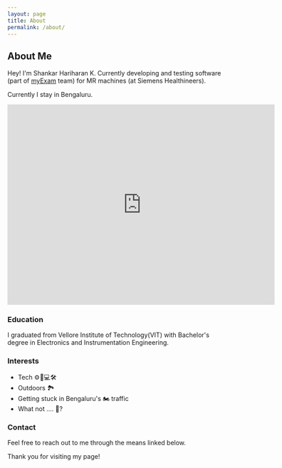 ```yaml
---
layout: page
title: About
permalink: /about/
---
```


## About Me

Hey! I'm Shankar Hariharan K. Currently developing and testing software (part of [myExam](https://www.siemens-healthineers.com/en-in/magnetic-resonance-imaging/technologies-and-innovations/my-exam-companion) team) for MR machines (at Siemens Healthineers).  

Currently I stay in Bengaluru.
<iframe src="https://www.google.com/maps/embed?pb=!1m18!1m12!1m3!1d227788.07983622674!2d77.46612495987436!3d12.954280237773864!2m3!1f0!2f0!3f0!3m2!1i1024!2i768!4f13.1!3m3!1m2!1s0x3bae1670c9b44e6d%3A0xf8dfc3e8517e4fe0!2sBengaluru%2C%20Karnataka!5e1!3m2!1sen!2sin!4v1732863390140!5m2!1sen!2sin" width="600" height="450" style="border:0;" allowfullscreen="" loading="lazy" referrerpolicy="no-referrer-when-downgrade"></iframe>

### Education

I graduated from Vellore Institute of Technology(VIT) with Bachelor's degree in Electronics and Instrumentation Engineering.

### Interests
- Tech ⚙️🤖💻🛠️
- Outdoors 🏞
- Getting stuck in Bengaluru's 🏍️ traffic
- What not .... 🌌?

### Contact
Feel free to reach out to me through the means linked below.

Thank you for visiting my page!